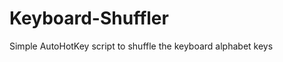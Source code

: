 Keyboard-Shuffler
=================

Simple AutoHotKey script to shuffle the keyboard alphabet keys
